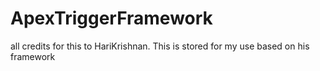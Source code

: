 # ApexTriggerFramework
all credits for this to HariKrishnan. This is stored for my use based on his framework

